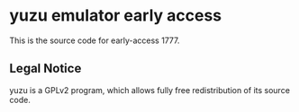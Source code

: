 yuzu emulator early access
=============

This is the source code for early-access 1777.

## Legal Notice

yuzu is a GPLv2 program, which allows fully free redistribution of its source code.